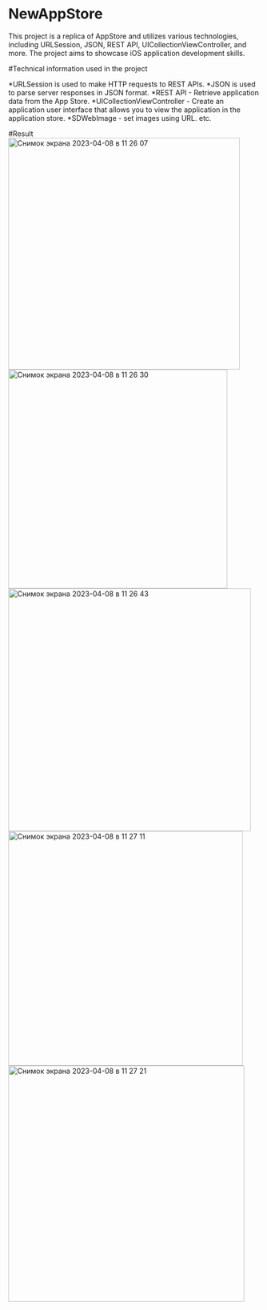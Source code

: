 # NewAppStore

This project is a replica of AppStore and utilizes various technologies, including URLSession, JSON, REST API, UICollectionViewController, and more. The project aims to showcase iOS application development skills.

#Technical information used in the project

*URLSession is used to make HTTP requests to REST APIs.
*JSON is used to parse server responses in JSON format.
*REST API - Retrieve application data from the App Store.
*UICollectionViewController - Create an application user interface that allows you to view the application in the application store.
*SDWebImage - set images using URL.
etc.

#Result
<img width="463" alt="Снимок экрана 2023-04-08 в 11 26 07" src="https://user-images.githubusercontent.com/114942562/230701505-038e51cc-1112-4815-8877-410311e43569.png">
<img width="438" alt="Снимок экрана 2023-04-08 в 11 26 30" src="https://user-images.githubusercontent.com/114942562/230701509-fd27dfd4-21cc-4a6a-8034-3f875ea32d15.png">
<img width="485" alt="Снимок экрана 2023-04-08 в 11 26 43" src="https://user-images.githubusercontent.com/114942562/230701510-466e8b9a-3bc1-4706-a2e9-2c352116fbff.png">
<img width="469" alt="Снимок экрана 2023-04-08 в 11 27 11" src="https://user-images.githubusercontent.com/114942562/230701514-1e575c1d-165e-4e39-b76f-5afdbb497aa4.png">
<img width="472" alt="Снимок экрана 2023-04-08 в 11 27 21" src="https://user-images.githubusercontent.com/114942562/230701537-b0c02276-8e07-46bd-a652-dad3dcbe9203.png">
